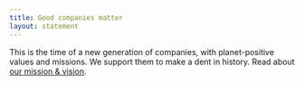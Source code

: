 ```yaml
---
title: Good companies matter
layout: statement
---
```


This is the time of a new generation of companies, with planet-positive values and missions.
We support them to make a dent in history.
Read about [our mission & vision](/pages/mission-vision.html).
